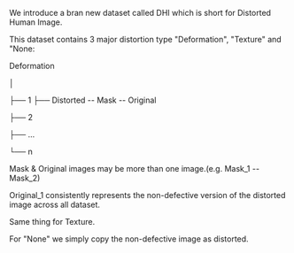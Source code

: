 We introduce a bran new dataset called DHI which is short for Distorted Human Image.

This dataset contains 3 major distortion type "Deformation", "Texture" and "None:

Deformation

│

├── 1 ├── Distorted -- Mask -- Original

├── 2

├── ...

└── n

Mask & Original images may be more than one image.(e.g. Mask_1 -- Mask_2)

Original_1 consistently represents the non-defective version of the distorted image across all dataset.

Same thing for Texture.

For "None" we simply copy the non-defective image as distorted.
